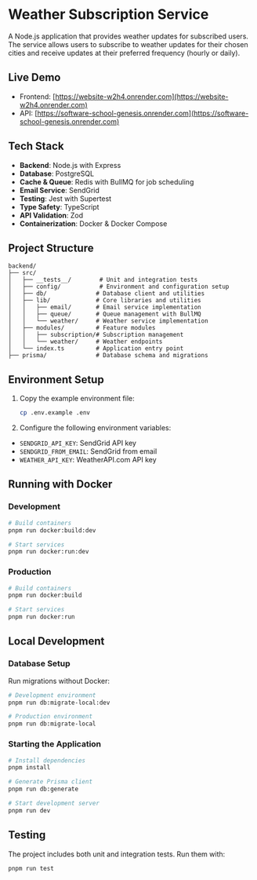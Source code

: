# Weather Subscription Service

A Node.js application that provides weather updates for subscribed users. The service allows users to subscribe to weather updates for their chosen cities and receive updates at their preferred frequency (hourly or daily).

## Live Demo

- Frontend: [https://website-w2h4.onrender.com](https://website-w2h4.onrender.com)
- API: [https://software-school-genesis.onrender.com](https://software-school-genesis.onrender.com)

## Tech Stack

- **Backend**: Node.js with Express
- **Database**: PostgreSQL
- **Cache & Queue**: Redis with BullMQ for job scheduling
- **Email Service**: SendGrid
- **Testing**: Jest with Supertest
- **Type Safety**: TypeScript
- **API Validation**: Zod
- **Containerization**: Docker & Docker Compose

## Project Structure

```
backend/
├── src/
│   ├── __tests__/        # Unit and integration tests
│   ├── config/           # Environment and configuration setup
│   ├── db/              # Database client and utilities
│   ├── lib/             # Core libraries and utilities
│   │   ├── email/       # Email service implementation
│   │   ├── queue/       # Queue management with BullMQ
│   │   └── weather/     # Weather service implementation
│   ├── modules/         # Feature modules
│   │   ├── subscription/# Subscription management
│   │   └── weather/     # Weather endpoints
│   └── index.ts         # Application entry point
├── prisma/              # Database schema and migrations
```

## Environment Setup

1. Copy the example environment file:

   ```bash
   cp .env.example .env
   ```

2. Configure the following environment variables:

- `SENDGRID_API_KEY`: SendGrid API key
- `SENDGRID_FROM_EMAIL`: SendGrid from email
- `WEATHER_API_KEY`: WeatherAPI.com API key

## Running with Docker

### Development

```bash
# Build containers
pnpm run docker:build:dev

# Start services
pnpm run docker:run:dev
```

### Production

```bash
# Build containers
pnpm run docker:build

# Start services
pnpm run docker:run
```

## Local Development

### Database Setup

Run migrations without Docker:

```bash
# Development environment
pnpm run db:migrate-local:dev

# Production environment
pnpm run db:migrate-local
```

### Starting the Application

```bash
# Install dependencies
pnpm install

# Generate Prisma client
pnpm run db:generate

# Start development server
pnpm run dev
```

## Testing

The project includes both unit and integration tests. Run them with:

```bash
pnpm run test
```
